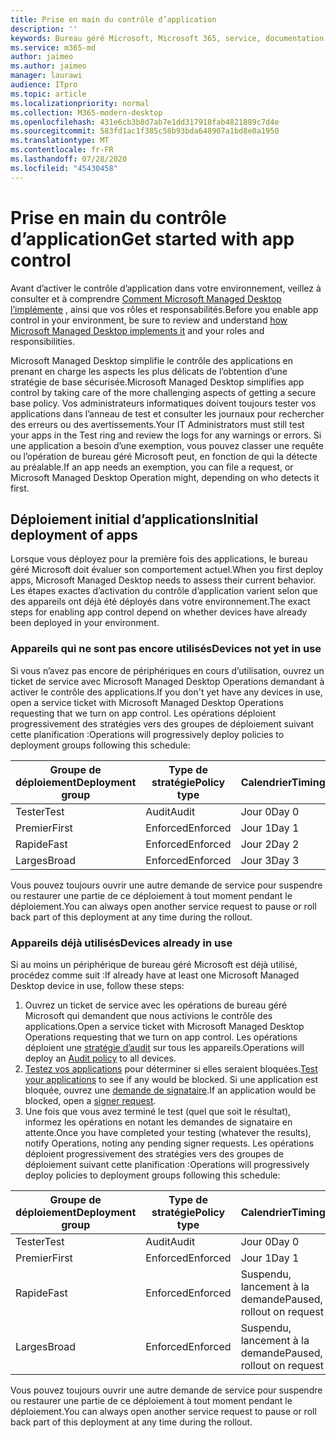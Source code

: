 ```yaml
---
title: Prise en main du contrôle d’application
description: ''
keywords: Bureau géré Microsoft, Microsoft 365, service, documentation
ms.service: m365-md
author: jaimeo
ms.author: jaimeo
manager: laurawi
audience: ITpro
ms.topic: article
ms.localizationpriority: normal
ms.collection: M365-modern-desktop
ms.openlocfilehash: 431e6cb3b8d7ab7e1dd317918fab4821889c7d4e
ms.sourcegitcommit: 583fd1ac1f385c58b93bda648907a1bd8e0a1950
ms.translationtype: MT
ms.contentlocale: fr-FR
ms.lasthandoff: 07/28/2020
ms.locfileid: "45430458"
---
```

# <a name="get-started-with-app-control"></a><span data-ttu-id="7a161-103">Prise en main du contrôle d’application</span><span class="sxs-lookup"><span data-stu-id="7a161-103">Get started with app control</span></span>

<span data-ttu-id="7a161-104">Avant d’activer le contrôle d’application dans votre environnement, veillez à consulter et à comprendre [Comment Microsoft Managed Desktop l’implémente](../service-description/app-control.md) , ainsi que vos rôles et responsabilités.</span><span class="sxs-lookup"><span data-stu-id="7a161-104">Before you enable app control in your environment, be sure to review and understand [how Microsoft Managed Desktop implements it](../service-description/app-control.md) and your roles and responsibilities.</span></span>

<span data-ttu-id="7a161-105">Microsoft Managed Desktop simplifie le contrôle des applications en prenant en charge les aspects les plus délicats de l’obtention d’une stratégie de base sécurisée.</span><span class="sxs-lookup"><span data-stu-id="7a161-105">Microsoft Managed Desktop simplifies app control by taking care of the more challenging aspects of getting a secure base policy.</span></span> <span data-ttu-id="7a161-106">Vos administrateurs informatiques doivent toujours tester vos applications dans l’anneau de test et consulter les journaux pour rechercher des erreurs ou des avertissements.</span><span class="sxs-lookup"><span data-stu-id="7a161-106">Your IT Administrators must still test your apps in the Test ring and review the logs for any warnings or errors.</span></span> <span data-ttu-id="7a161-107">Si une application a besoin d’une exemption, vous pouvez classer une requête ou l’opération de bureau géré Microsoft peut, en fonction de qui la détecte au préalable.</span><span class="sxs-lookup"><span data-stu-id="7a161-107">If an app needs an exemption, you can file a request, or Microsoft Managed Desktop Operation might, depending on who detects it first.</span></span>

## <a name="initial-deployment-of-apps"></a><span data-ttu-id="7a161-108">Déploiement initial d’applications</span><span class="sxs-lookup"><span data-stu-id="7a161-108">Initial deployment of apps</span></span>

<span data-ttu-id="7a161-109">Lorsque vous déployez pour la première fois des applications, le bureau géré Microsoft doit évaluer son comportement actuel.</span><span class="sxs-lookup"><span data-stu-id="7a161-109">When you first deploy apps, Microsoft Managed Desktop needs to assess their current behavior.</span></span> <span data-ttu-id="7a161-110">Les étapes exactes d’activation du contrôle d’application varient selon que des appareils ont déjà été déployés dans votre environnement.</span><span class="sxs-lookup"><span data-stu-id="7a161-110">The exact steps for enabling app control depend on whether devices have already been deployed in your environment.</span></span>

### <a name="devices-not-yet-in-use"></a><span data-ttu-id="7a161-111">Appareils qui ne sont pas encore utilisés</span><span class="sxs-lookup"><span data-stu-id="7a161-111">Devices not yet in use</span></span>

<span data-ttu-id="7a161-112">Si vous n’avez pas encore de périphériques en cours d’utilisation, ouvrez un ticket de service avec Microsoft Managed Desktop Operations demandant à activer le contrôle des applications.</span><span class="sxs-lookup"><span data-stu-id="7a161-112">If you don't yet have any devices in use, open a service ticket with Microsoft Managed Desktop Operations requesting that we turn on app control.</span></span> <span data-ttu-id="7a161-113">Les opérations déploient progressivement des stratégies vers des groupes de déploiement suivant cette planification :</span><span class="sxs-lookup"><span data-stu-id="7a161-113">Operations will progressively deploy policies to deployment groups following this schedule:</span></span>

|<span data-ttu-id="7a161-114">Groupe de déploiement</span><span class="sxs-lookup"><span data-stu-id="7a161-114">Deployment group</span></span>  |<span data-ttu-id="7a161-115">Type de stratégie</span><span class="sxs-lookup"><span data-stu-id="7a161-115">Policy type</span></span>  |<span data-ttu-id="7a161-116">Calendrier</span><span class="sxs-lookup"><span data-stu-id="7a161-116">Timing</span></span>  |
|---------|---------|---------|
|<span data-ttu-id="7a161-117">Tester</span><span class="sxs-lookup"><span data-stu-id="7a161-117">Test</span></span>     |  <span data-ttu-id="7a161-118">Audit</span><span class="sxs-lookup"><span data-stu-id="7a161-118">Audit</span></span>       |  <span data-ttu-id="7a161-119">Jour 0</span><span class="sxs-lookup"><span data-stu-id="7a161-119">Day 0</span></span>       |
|<span data-ttu-id="7a161-120">Premier</span><span class="sxs-lookup"><span data-stu-id="7a161-120">First</span></span>     | <span data-ttu-id="7a161-121">Enforced</span><span class="sxs-lookup"><span data-stu-id="7a161-121">Enforced</span></span>        | <span data-ttu-id="7a161-122">Jour 1</span><span class="sxs-lookup"><span data-stu-id="7a161-122">Day 1</span></span>        |
|<span data-ttu-id="7a161-123">Rapide</span><span class="sxs-lookup"><span data-stu-id="7a161-123">Fast</span></span>     | <span data-ttu-id="7a161-124">Enforced</span><span class="sxs-lookup"><span data-stu-id="7a161-124">Enforced</span></span>        |  <span data-ttu-id="7a161-125">Jour 2</span><span class="sxs-lookup"><span data-stu-id="7a161-125">Day 2</span></span>       |
|<span data-ttu-id="7a161-126">Larges</span><span class="sxs-lookup"><span data-stu-id="7a161-126">Broad</span></span>     | <span data-ttu-id="7a161-127">Enforced</span><span class="sxs-lookup"><span data-stu-id="7a161-127">Enforced</span></span>        |  <span data-ttu-id="7a161-128">Jour 3</span><span class="sxs-lookup"><span data-stu-id="7a161-128">Day 3</span></span>       |

<span data-ttu-id="7a161-129">Vous pouvez toujours ouvrir une autre demande de service pour suspendre ou restaurer une partie de ce déploiement à tout moment pendant le déploiement.</span><span class="sxs-lookup"><span data-stu-id="7a161-129">You can always open another service request to pause or roll back part of this deployment at any time during the rollout.</span></span>

### <a name="devices-already-in-use"></a><span data-ttu-id="7a161-130">Appareils déjà utilisés</span><span class="sxs-lookup"><span data-stu-id="7a161-130">Devices already in use</span></span>

<span data-ttu-id="7a161-131">Si au moins un périphérique de bureau géré Microsoft est déjà utilisé, procédez comme suit :</span><span class="sxs-lookup"><span data-stu-id="7a161-131">If already have at least one Microsoft Managed Desktop device in use, follow these steps:</span></span>

1. <span data-ttu-id="7a161-132">Ouvrez un ticket de service avec les opérations de bureau géré Microsoft qui demandent que nous activions le contrôle des applications.</span><span class="sxs-lookup"><span data-stu-id="7a161-132">Open a service ticket with Microsoft Managed Desktop Operations requesting that we turn on app control.</span></span> <span data-ttu-id="7a161-133">Les opérations déploient une [stratégie d’audit](../service-description/app-control.md#audit-policy) sur tous les appareils.</span><span class="sxs-lookup"><span data-stu-id="7a161-133">Operations will deploy an [Audit policy](../service-description/app-control.md#audit-policy) to all devices.</span></span>
2. <span data-ttu-id="7a161-134">[Testez vos applications](../working-with-managed-desktop/work-with-app-control.md#add-a-new-app) pour déterminer si elles seraient bloquées.</span><span class="sxs-lookup"><span data-stu-id="7a161-134">[Test your applications](../working-with-managed-desktop/work-with-app-control.md#add-a-new-app) to see if any would be blocked.</span></span> <span data-ttu-id="7a161-135">Si une application est bloquée, ouvrez une [demande de signataire](../working-with-managed-desktop/work-with-app-control.md#add-or-remove-a-trusted-signer).</span><span class="sxs-lookup"><span data-stu-id="7a161-135">If an application would be blocked, open a [signer request](../working-with-managed-desktop/work-with-app-control.md#add-or-remove-a-trusted-signer).</span></span> 
3. <span data-ttu-id="7a161-136">Une fois que vous avez terminé le test (quel que soit le résultat), informez les opérations en notant les demandes de signataire en attente.</span><span class="sxs-lookup"><span data-stu-id="7a161-136">Once you have completed your testing (whatever the results), notify Operations, noting any pending signer requests.</span></span> <span data-ttu-id="7a161-137">Les opérations déploient progressivement des stratégies vers des groupes de déploiement suivant cette planification :</span><span class="sxs-lookup"><span data-stu-id="7a161-137">Operations will progressively deploy policies to deployment groups following this schedule:</span></span>

|<span data-ttu-id="7a161-138">Groupe de déploiement</span><span class="sxs-lookup"><span data-stu-id="7a161-138">Deployment group</span></span>  |<span data-ttu-id="7a161-139">Type de stratégie</span><span class="sxs-lookup"><span data-stu-id="7a161-139">Policy type</span></span>  |<span data-ttu-id="7a161-140">Calendrier</span><span class="sxs-lookup"><span data-stu-id="7a161-140">Timing</span></span>  |
|---------|---------|---------|
|<span data-ttu-id="7a161-141">Tester</span><span class="sxs-lookup"><span data-stu-id="7a161-141">Test</span></span>     |  <span data-ttu-id="7a161-142">Audit</span><span class="sxs-lookup"><span data-stu-id="7a161-142">Audit</span></span>       |  <span data-ttu-id="7a161-143">Jour 0</span><span class="sxs-lookup"><span data-stu-id="7a161-143">Day 0</span></span>       |
|<span data-ttu-id="7a161-144">Premier</span><span class="sxs-lookup"><span data-stu-id="7a161-144">First</span></span>     | <span data-ttu-id="7a161-145">Enforced</span><span class="sxs-lookup"><span data-stu-id="7a161-145">Enforced</span></span>        | <span data-ttu-id="7a161-146">Jour 1</span><span class="sxs-lookup"><span data-stu-id="7a161-146">Day 1</span></span>        |
|<span data-ttu-id="7a161-147">Rapide</span><span class="sxs-lookup"><span data-stu-id="7a161-147">Fast</span></span>     | <span data-ttu-id="7a161-148">Enforced</span><span class="sxs-lookup"><span data-stu-id="7a161-148">Enforced</span></span>        |  <span data-ttu-id="7a161-149">Suspendu, lancement à la demande</span><span class="sxs-lookup"><span data-stu-id="7a161-149">Paused, rollout on request</span></span>       |
|<span data-ttu-id="7a161-150">Larges</span><span class="sxs-lookup"><span data-stu-id="7a161-150">Broad</span></span>     | <span data-ttu-id="7a161-151">Enforced</span><span class="sxs-lookup"><span data-stu-id="7a161-151">Enforced</span></span>        |  <span data-ttu-id="7a161-152">Suspendu, lancement à la demande</span><span class="sxs-lookup"><span data-stu-id="7a161-152">Paused, rollout on request</span></span>       |

<span data-ttu-id="7a161-153">Vous pouvez toujours ouvrir une autre demande de service pour suspendre ou restaurer une partie de ce déploiement à tout moment pendant le déploiement.</span><span class="sxs-lookup"><span data-stu-id="7a161-153">You can always open another service request to pause or roll back part of this deployment at any time during the rollout.</span></span>



